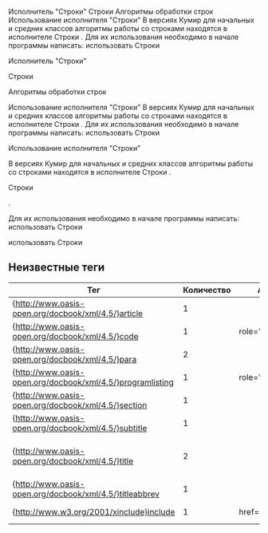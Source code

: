 Исполнитель "Строки" Строки Алгоритмы обработки строк Использование исполнителя "Строки" В версиях Кумир для начальных и средних классов алгоритмы работы со строками
            находятся в исполнителе Строки . Для их использования необходимо в начале программы написать: использовать Строки 

Исполнитель "Строки"

Строки

Алгоритмы обработки строк

Использование исполнителя "Строки" В версиях Кумир для начальных и средних классов алгоритмы работы со строками
            находятся в исполнителе Строки . Для их использования необходимо в начале программы написать: использовать Строки

Использование исполнителя "Строки"

В версиях Кумир для начальных и средних классов алгоритмы работы со строками
            находятся в исполнителе Строки .

Строки

.

Для их использования необходимо в начале программы написать: использовать Строки

использовать Строки


## Неизвестные теги

| Тег | Количество | Атрибуты | Родительские теги |
|-----|------------|----------|-------------------|
| {http://www.oasis-open.org/docbook/xml/4.5/}article | 1 |  | None |
| {http://www.oasis-open.org/docbook/xml/4.5/}code | 1 | role='кумир' | {http://www.oasis-open.org/docbook/xml/4.5/}para |
| {http://www.oasis-open.org/docbook/xml/4.5/}para | 2 |  | {http://www.oasis-open.org/docbook/xml/4.5/}section |
| {http://www.oasis-open.org/docbook/xml/4.5/}programlisting | 1 | role='кумир' | {http://www.oasis-open.org/docbook/xml/4.5/}para |
| {http://www.oasis-open.org/docbook/xml/4.5/}section | 1 |  | {http://www.oasis-open.org/docbook/xml/4.5/}article |
| {http://www.oasis-open.org/docbook/xml/4.5/}subtitle | 1 |  | {http://www.oasis-open.org/docbook/xml/4.5/}article |
| {http://www.oasis-open.org/docbook/xml/4.5/}title | 2 |  | {http://www.oasis-open.org/docbook/xml/4.5/}article, {http://www.oasis-open.org/docbook/xml/4.5/}section |
| {http://www.oasis-open.org/docbook/xml/4.5/}titleabbrev | 1 |  | {http://www.oasis-open.org/docbook/xml/4.5/}article |
| {http://www.w3.org/2001/xinclude}include | 1 | href='stringutils.xml' | {http://www.oasis-open.org/docbook/xml/4.5/}article |